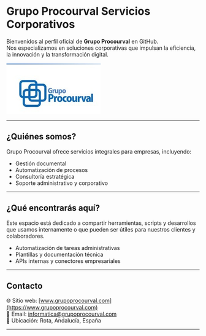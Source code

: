 # Grupo Procourval Servicios Corporativos

Bienvenidos al perfil oficial de **Grupo Procourval** en GitHub.  
Nos especializamos en soluciones corporativas que impulsan la eficiencia, la innovación y la transformación digital.

![Logo Grupo Procourval](https://github.com/GrupoProcourval/.github/blob/main/logo_completo2.jpg?raw=true)

---

## ¿Quiénes somos?

Grupo Procourval ofrece servicios integrales para empresas, incluyendo:

-  Gestión documental
-  Automatización de procesos
-  Consultoría estratégica
-  Soporte administrativo y corporativo

---

## ¿Qué encontrarás aquí?

Este espacio está dedicado a compartir herramientas, scripts y desarrollos que usamos internamente o que pueden ser útiles para nuestros clientes y colaboradores.

- Automatización de tareas administrativas  
- Plantillas y documentación técnica  
- APIs internas y conectores empresariales

---

##  Contacto

🌐 Sitio web: [www.grupoprocourval.com](https://www.grupoprocourval.com)  
📧 Email: informatica@grupoprocourval.com  
📍 Ubicación: Rota, Andalucía, España

---
